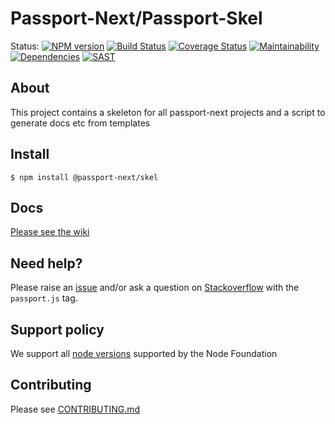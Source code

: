 # Passport-Next/Passport-Skel 

Status:
[![NPM version](https://img.shields.io/npm/v/@passport-next/skel.svg)](https://www.npmjs.com/package/@passport-next/skel)
[![Build Status](https://travis-ci.org/passport-next/skel.svg?branch=master)](https://travis-ci.org/passport-next/skel)
[![Coverage Status](https://coveralls.io/repos/github/passport-next/skel/badge.svg?branch=master)](https://coveralls.io/github/passport-next/skel?branch=master)
[![Maintainability](https://api.codeclimate.com/v1/badges/d0ee7f0771ecb61ff0de/maintainability)](https://codeclimate.com/github/passport-next/skel/maintainability)
[![Dependencies](https://david-dm.org/passport-next/skel.png)](https://david-dm.org/passport-next/skel)
[![SAST](https://gitlab.com/passport-next/skel/badges/master/pipeline.svg)](https://gitlab.com/passport-next/skel)

## About

This project contains a skeleton for all passport-next projects and a script to generate docs etc from templates

## Install

```
$ npm install @passport-next/skel
```

## Docs

[Please see the wiki](https://github.com/passport-next/skel/wiki)

## Need help?

Please raise an [issue](https://github.com/passport-next/skel/issues) and/or ask a question on [Stackoverflow](https://stackoverflow.com) with the `passport.js` tag.

## Support policy

We support all [node versions](https://github.com/nodejs/Release) supported by the Node Foundation


## Contributing

Please see [CONTRIBUTING.md](https://github.com/passport-next/skel/blob/master/CONTRIBUTING.md)

